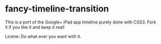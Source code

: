fancy-timeline-transition
=========================

This is a port of the Google+ iPad app timeline purely done with CSS3.
Fork it if you like it and keep it real!

Licene: Do what ever you want with it.
